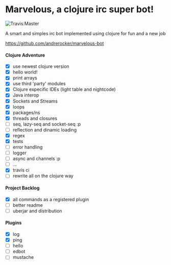 # Marvelous, a clojure irc super bot!
![Travis:Master](https://travis-ci.org/andrerocker/marvelous-bot.svg?branch=master "Travis Master")

A smart and simples irc bot implemented using clojure for fun and a new job

https://github.com/andrerocker/marvelous-bot

#### Clojure Adventure

- [x] use newest clojure version
- [x] hello world!
- [x] print arrays
- [x] use third 'party' modules
- [x] Clojure expecific IDEs (light table and nightcode)
- [x] Java interop
- [x] Sockets and Streams
- [x] loops
- [x] packages/ns
- [x] threads and closures
- [ ] seq, lazy-seq and socket-seq :p
- [ ] reflection and dinamic loading
- [x] regex
- [x] tests
- [ ] error handling
- [ ] logger
- [ ] async and channels :p
- [ ] ...
- [x] travis ci
- [ ] rewrite all on the clojure way

#### Project Backlog

- [x] all commands as a registered plugin
- [ ] better readme
- [ ] uberjar and distribution

#### Plugins

- [x] log
- [x] ping
- [ ] hello
- [ ] edbot
- [ ] mustache
